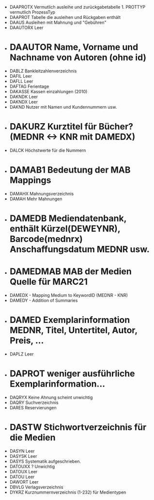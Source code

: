 

* DAAPROTX Vermutlich ausleihe und zurückgabetabelle 1. PROTTYP vermutlich ProzessTyp
* DAAPROT Tabelle die ausleihen und Rückgaben enthält
* DAAUS Ausleihen mit Mahnung und "Gebühren"
* DAAUTORX Leer
* # DAAUTOR Name, Vorname und Nachname von Autoren (ohne id)
* DABLZ Bankleitzahlenverzeichnis
* DAFIL Leer
* DAFLL Leer
* DAFTAG Ferientage
* DAKASSE Kassen einzahlungen (2010)
* DAKNDK Leer
* DAKNDX Leer
* DAKND Nutzer mit Namen und Kundennummern usw.
* # DAKURZ Kurztitel für Bücher? (MEDNR <-> KNR mit DAMEDX)
* DALCK Höchstwerte für die Nummern
* # DAMAB1 Bedeutung der MAB Mappings
* DAMAHX Mahnungsverzeichnis
* DAMAH Mehr Mahnungen
* # DAMEDB Mediendatenbank, enthält Kürzel(DEWEYNR), Barcode(mednrx) Anschaffungsdatum MEDNR usw.
* # DAMEDMAB MAB der Medien Quelle für MARC21
* DAMEDX - Mapping Medium to KeywordID (MEDNR - KNR)
* DAMEDY - Addition of Summaries
* # DAMED Exemplarinformation MEDNR, Titel, Untertitel, Autor, Preis, ...
* DAPLZ Leer
* # DAPROT weniger ausführliche Exemplarinformation...
* DAQRYX Keine Ahnung scheint unwichtig
* DAQRY Suchverzeichnis
* DARES Reservierungen
* # DASTW Stichwortverzeichnis für die Medien
* DASYN Leer
* DASYSK Leer
* DASYS Systematik aufgeschrieben.
* DATOUXX ? Unwichtig
* DATOUX Leer
* DATOU Leer
* DAWORT Leer
* DBVLG Verlagsverzeichnis
* DYKRZ Kurznummernverzeichnis (1-232) für Medientypen
